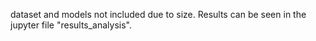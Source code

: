 dataset and models not included due to size. Results can be seen in the jupyter file "results_analysis".
